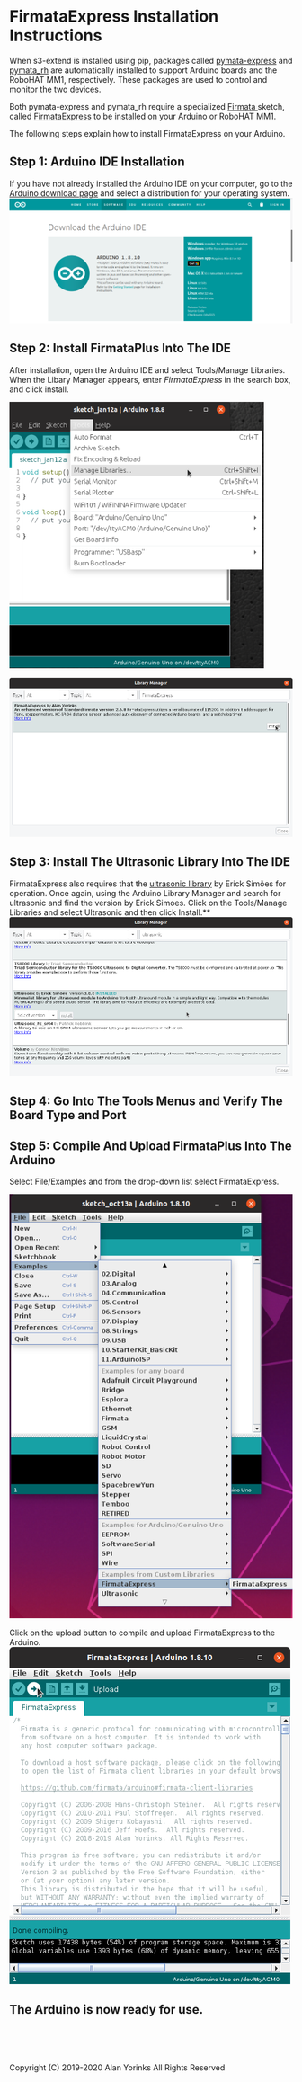
# FirmataExpress Installation Instructions

When s3-extend is installed using pip,  packages called
[pymata-express](https://mryslab.github.io/pymata-express/) and
[pymata_rh](https://github.com/MrYsLab/pymata_rh) 
are automatically installed to support Arduino boards and the RoboHAT MM1, 
respectively.
These packages are used to control
and monitor the two devices.

Both pymata-express and pymata_rh require a specialized
[Firmata ](https://github.com/firmata/protocol)sketch, called
[FirmataExpress](https://github.com/MrYsLab/FirmataExpress) to be
installed on your Arduino or RoboHAT MM1.

The following steps explain how to install FirmataExpress on your
Arduino.

## Step 1: Arduino IDE Installation

If you have not already installed the Arduino IDE on your computer, go
to the [Arduino download page](https://www.arduino.cc/en/Main/Software)
and select a distribution for your operating system.
 <img src="../images/arduino_ide.png" > </br>
 
 
## Step 2: Install FirmataPlus Into The IDE

After installation, open the Arduino IDE and select Tools/Manage
Libraries. When the Libary Manager appears, enter *FirmataExpress* in
the search box, and click install.
 
 <img src="../images/manage_libraries.png" > </br>
 
 <img src="../images/install_firmata_express.png">

## Step 3: Install The Ultrasonic Library Into The IDE
FirmataExpress also requires that the
[ultrasonic library](https://github.com/ErickSimoes/Ultrasonic) by Erick
Simões for operation. Once again, using the Arduino Library Manager and
search for ultrasonic and find the version by Erick Simoes. Click on the
Tools/Manage Libraries and select Ultrasonic and then click Install.**
<img src="../images/Ultrasonic.png">

## Step 4: Go Into The Tools Menus and Verify The Board Type and Port

## Step 5: Compile And Upload FirmataPlus Into The Arduino

Select File/Examples and from the drop-down list select FirmataExpress.

<img src="../images/select_firmata_express.png" > </br>

Click on the upload button to compile and upload FirmataExpress to the
Arduino.  
<img src="../images/compile.png" > </br>

## The Arduino is now ready for use.



<br> <br> <br>


Copyright (C) 2019-2020 Alan Yorinks All Rights Reserved
